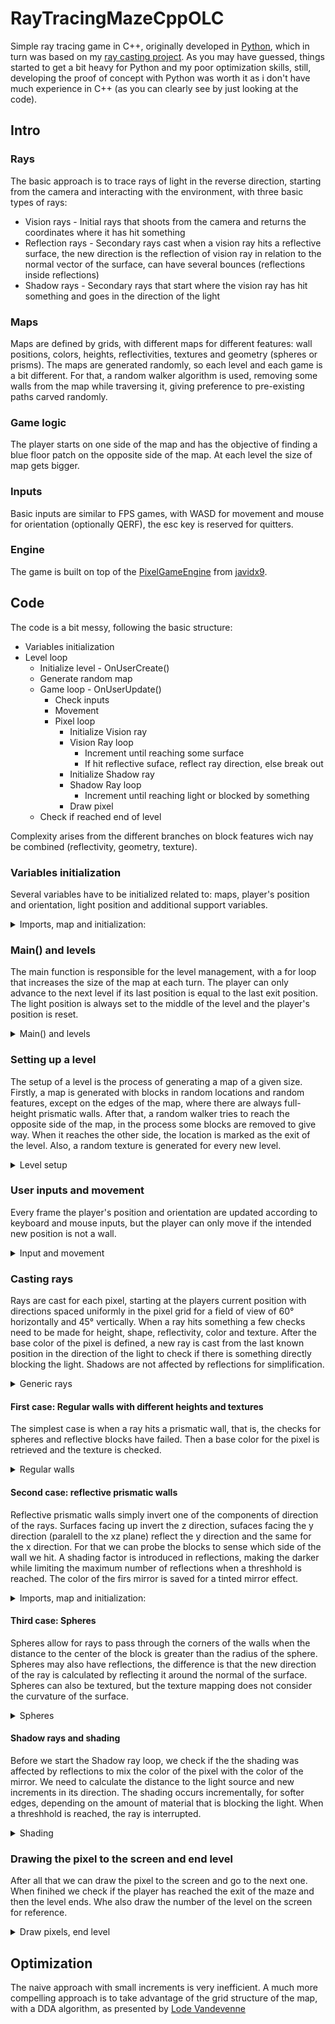 # RayTracingMazeCppOLC

Simple ray tracing game in C++, originally developed in [Python](https://github.com/FinFetChannel/pytracingMaze), which in turn was based on my [ray casting project](https://github.com/FinFetChannel/RayCastingPythonMaze). As you may have guessed, things started to get a bit heavy for Python and my poor optimization skills, still, developing the proof of concept with Python was worth it as i don't have much experience in C++ (as you can clearly see by just looking at the code).

## Intro

### Rays

The basic approach is to trace rays of light in the reverse direction, starting from the camera and interacting with the environment, with three basic types of rays:

* Vision rays - Initial rays that shoots from the camera and returns the coordinates where it has hit something
* Reflection rays - Secondary rays cast when a vision ray hits a reflective surface, the new direction is the reflection of vision ray in relation to the normal vector of the surface, can have several bounces (reflections inside reflections)
* Shadow rays - Secondary rays that start where the vision ray has hit something and goes in the direction of the light

### Maps

Maps are defined by grids, with different maps for different features: wall positions, colors, heights, reflectivities, textures and geometry (spheres or prisms). The maps are generated randomly, so each level and each game is a bit different. For that, a random walker algorithm is used, removing some walls from the map while traversing it, giving preference to pre-existing paths carved randomly.

### Game logic

The player starts on one side of the map and has the objective of finding a blue floor patch on the opposite side of the map. At each level the size of map gets bigger.

### Inputs

Basic inputs are similar to FPS games, with WASD for movement and mouse for orientation (optionally QERF), the esc key is reserved for quitters.

### Engine

The game is built on top of the [PixelGameEngine](https://github.com/OneLoneCoder/olcPixelGameEngine) from [javidx9](https://www.youtube.com/channel/UC-yuWVUplUJZvieEligKBkA).

## Code

The code is a bit messy, following the basic structure:

* Variables initialization
* Level loop
   * Initialize level - OnUserCreate()
   	* Generate random map
   * Game loop - OnUserUpdate()
      * Check inputs
      * Movement
      * Pixel loop
         * Initialize Vision ray
         * Vision Ray loop
            * Increment until reaching some surface
            * If hit reflective suface, reflect ray direction, else break out
         * Initialize Shadow ray
         * Shadow Ray loop
            * Increment until reaching light or blocked by something
         * Draw pixel
    * Check if reached end of level

Complexity arises from the different branches on block features wich nay be combined (reflectivity, geometry, texture).

### Variables initialization

Several variables have to be initialized related to: maps, player's position and orientation, light position and additional support variables.

<details>
  <summary>Imports, map and initialization:</summary>

```c++
#define OLC_PGE_APPLICATION
#include "olcPixelGameEngine.h"

int Wsize; int level; // map size, current level
int Wmap[100][100]; int Rmap[100][100]; float Hmap[100][100]; int Tmap[100][100]; int Smap[100][100];
float Rc[100][100]; float Gc[100][100]; float Bc[100][100]; // RGB maps

float playerx = 1.5; float playery = 1.5;
int exitx = 1; int exity = 1;
float lx; float ly;
float playerH = 1.5; float playerV = -.1;
float nx; float ny; float nz; float dot;
double dx; double dy; double dz;
double xx; double yy; double zz;
float shade;int r; int g; int b; float rr; float rg; float rb;
bool breaker; float timer = 0;

float mousex; float mousey;
const int screenwidth = 300;
int Spixel = 3; // pixel scaling on screen
const float mod = screenwidth/60; // pixel scaler for field of view (60°)
int sx; int sy; float tr[6][6]; // random texture
float tb[6][4] = {{.95, .99, .97, .78}, // Brick texture
                  {.97, .95, .96, .81},
                  {.82, .81, .83, .78},
                  {.93, .83, .98, .96},
                  {.99, .78, .97, .95},
                  {.81, .78, .82, .82}
                };
```

</details>


### Main() and levels

The main function is responsible for the level management, with a for loop that increases the size of the map at each turn. The player can only advance to the next level if its last position is equal to the last exit position. The light position is always set to the middle of the level and the player's position is reset.

<details>
  <summary>Main() and levels</summary>

```c++
int main()
{
	for (int x = 0; x < 10; x++)
    {
        if (int(playerx) == exitx & int(playery) == exity)
        {
            level = x + 1;
            Wsize = level*10;
            playerx = 1.5; playery = 1.5;
            lx = Wsize/2; ly = Wsize/2;
            Example demo;
            if (demo.Construct(screenwidth, int(screenwidth*0.75), Spixel, Spixel))
                demo.Start();
        }

    }
	return 0;
}
```

</details>

### Setting up a level

The setup of a level is the process of generating a map of a given size. Firstly, a map is generated with blocks in random locations and random features, except on the edges of the map, where there are always full-height prismatic walls. After that, a random walker tries to reach the opposite side of the map, in the process some blocks are removed to give way. When it reaches the other side, the location is marked as the exit of the level. Also, a random texture is generated for every new level.

<details>
  <summary>Level setup</summary>

```c++
bool OnUserCreate() override
	{
	srand (time(NULL));
	for (int x = 0; x < Wsize; x++)
		for (int y = 0; y < Wsize; y++)
           	{
                	Rmap[x][y] = int(((float) rand()) / (float) RAND_MAX + 0.2); // Reflective?
			
                	if (int(((float) rand()) / (float) RAND_MAX + 0.2)) // Textured?
                   		Tmap[x][y] = rand()%2 + 1;
                	else
                    		Tmap[x][y] = 0;
				
               		Rc[x][y] = rand()%255; Gc[x][y] = rand()%255; Bc[x][y] = rand()%255; // RGB
			
                	if(x == 0 || y == 0 || x == Wsize-1 || y == Wsize-1){
                    		Wmap[x][y] = 1; Hmap[x][y] = 1; Smap[x][y] == 0;}
                	else
			{
                    		Wmap[x][y] = int(((float) rand()) / (float) RAND_MAX + 0.5);
                    		Hmap[x][y] = 0.2 + 0.6*(((float) rand()) / (float) RAND_MAX );
                    		Smap[x][y] = int(((float) rand()) / (float) RAND_MAX + 0.2);
                	}
            	}
	
        Wmap[int(playerx)][int(playery)] = 0; // Remove wall fron starting position
	
        int x = int(playerx); int y = int(playery);  int cont = 0;
	
        while (1){
            int testx = x; int testy = y;
	    
            if (((float) rand()) / (float) RAND_MAX > 0.5)
            	testx += (rand()%2)*2 - 1;
            else
            	testy += (rand()%2)*2 - 1;
		
            if (testx > 0 & testx < Wsize -1 & testy > 0 & testy < Wsize -1){
                if (Wmap[testx][testy] == 0 || cont > 5){ // move to new position if not wall or counter reached limit
                    cont = 0; x = testx; y = testy; Wmap[x][y] = 0;
                    if (x == Wsize-2){
                        exitx = x; exity = y; // set exit of the maze
                        break;
                    }
                }
                else
                    cont += 1; // increase counter if cannot move
            }
        }
        for (int x = 0; x < 6; x++) // generate a random texture
		for (int y = 0; y < 6; y++)
                	tr[x][y] = 0.5 + 0.4*(((float) rand()) / (float) RAND_MAX);
	return true;
	}
```

</details>

### User inputs and movement

Every frame the player's position and orientation are updated according to keyboard and mouse inputs, but the player can only move if the intended new position is not a wall.

<details>
  <summary>Input and movement</summary>

```c++
bool OnUserUpdate(float fElapsedTime) override
{
	// user inputs
        if (int(mousex) != float(GetMouseX())) playerH += 12*(float(GetMouseX()) - mousex)/ScreenWidth();
        if (int(mousey) != float(GetMouseY())) playerV += 3*(float(GetMouseY()) - mousey)/ScreenHeight();
        if (playerV > 0.5)playerV = 0.5; if (playerV < -0.5)playerV = -0.5;
        mousex = float(GetMouseX()); mousey = float(GetMouseY());

        if (GetKey(olc::Key::Q).bHeld) playerH += -1* fElapsedTime; // turn left
        if (GetKey(olc::Key::E).bHeld) playerH += 1* fElapsedTime; // turn right
        if (GetKey(olc::Key::R).bHeld) playerV += 1* fElapsedTime; // turn up
        if (GetKey(olc::Key::F).bHeld) playerV += -1* fElapsedTime; // turn down
        if (GetKey(olc::Key::ESCAPE).bHeld) return 0; // quit
        float px = playerx; float py = playery;

        if (GetKey(olc::Key::W).bHeld){ // Forwards
            px += cos(playerH)*2.f * fElapsedTime; py += sin(playerH)*2.f * fElapsedTime;}
        if (GetKey(olc::Key::S).bHeld){ // Backwards
            px += -cos(playerH)*2.f * fElapsedTime; py += -sin(playerH)*2.f * fElapsedTime;}
        if (GetKey(olc::Key::A).bHeld){ // Leftwards
            px += sin(playerH)*2.f * fElapsedTime; py += -cos(playerH)*2.f * fElapsedTime;}
        if (GetKey(olc::Key::D).bHeld){ // Rightwards
            px += -sin(playerH)*2.f * fElapsedTime; py += cos(playerH)*2.f * fElapsedTime;}
        if (!Wmap[int(px)][int(py)]){ // only moves if not wall
            playerx = px; playery = py;}
...
```

</details>

### Casting rays

Rays are cast for each pixel, starting at the players current position with directions spaced uniformly in the pixel grid for a field of view of 60° horizontally and 45° vertically. When a ray hits something a few checks need to be made for height, shape, reflectivity, color and texture. After the base color of the pixel is defined, a new ray is cast from the last known position in the direction of the light to check if there is something directly blocking the light. Shadows are not affected by reflections for simplification.


<details>
  <summary>Generic rays</summary>

```c++
...
timer += fElapsedTime/5; // funky lights
lx = Wsize/2 + sin(timer);
ly = Wsize/2 + cos(timer);

// draw pixel after pixel
for (int x = 0; x < ScreenWidth(); x++)
   for (int y = 0; y < ScreenHeight(); y++)
       {
                xx = playerx; yy = playery; zz = 0.5;
                float Hangle = playerH + x*0.017453/mod - 0.523598;
                float Vangle = playerV + y*0.017453/mod - 0.393699;
                dx = cos(Hangle)*0.04/mod; dy = sin(Hangle)*0.04/mod; dz = -sin(Vangle)*0.04/mod;
                shade = 1;
                r = 255; g = 255; b = 255;

                breaker = false; // break from functions
                while(1)
                {
                    xx += dx; yy += dy; zz += dz;
                    if (zz > 1) // ceiling
                    {
                        if (pow((xx-lx),2) + pow((yy-ly),2) < 0.1){
                            r = 255; g = 255; b = 255; break;
                            }
                        else{
                            float shade2 = 0.25 * (abs(sin(yy+ly)+ sin(xx+lx))+2);
                            r = 255*shade2; g = 255*shade2; b = 255; break;
                        }
                    }
                    if (zz < 0) // floor
                    {
                        if (int(2*xx)%2 == int(2*yy)%2){
                            if (int(xx) == exitx & int(yy) == exity){
                                r = 0; g = 0; b = 255;}
                            else{
                                r = 10; g = 10; b = 10;}
                        }
                        else{
                            r = 200; g = 230; b = 210;}
                        break;
                    }
                    if (Wmap[int(xx)][int(yy)]) // walls
                    {
                        if (Hmap[int(xx)][int(yy)] >= zz)
                        {
                            if (Smap[int(xx)][int(yy)])// Spheres
                                sphere_stuff();
                            else
                            {
                                if (Rmap[int(xx)][int(yy)]) // reflections
                                    reflection_stuff();
                                else
                                {
                                    r = Rc[int(xx)][int(yy)]; g = Gc[int(xx)][int(yy)]; b = Bc[int(xx)][int(yy)]; // regular surface
                                    if (Tmap[int(xx)][int(yy)] != 0)
                                        texture_stuff();
                                break;
                                }
                            }
                        }

                    }
                    if (breaker)
                        break;
                }

                shading();
	}
				
```

</details>

#### First case: Regular walls with different heights and textures

The simplest case is when a ray hits a prismatic wall, that is, the checks for spheres and reflective blocks have failed. Then a base color for the pixel is retrieved and the texture is checked.

<details>
  <summary>Regular walls</summary>

```c++
void texture_stuff()
{
    if (yy - int(yy) < 0.05 || yy - int(yy) > 0.95)
        sx = int((xx*3 - int(3*xx))*4);
    else
        sx = int((yy*3 - int(3*yy))*4);
    if (xx - int(xx) < 0.95 & xx - int(xx) > 0.05 & yy - int(yy) < 0.95 & yy - int(yy) > 0.05)
        sy = int((xx*5 - int(5*xx))*6);
    else
        sy = int((zz*5 - int(5*zz))*6);
    if (Tmap[int(xx)][int(yy)] == 2){
        r = r*tr[sy][sx]; g = g*tr[sy][sx]; b = b*tr[sy][sx];
    }
    else{
        r = r*tb[sy][sx]; g = g*tb[sy][sx]; b = b*tb[sy][sx];
    }
}
```

</details>

#### Second case: reflective prismatic walls

Reflective prismatic walls simply invert one of the components of direction of the rays. Surfaces facing up invert the z direction, sufaces facing the y direction (paralell to the xz plane) reflect the y direction and the same for the x direction. For that we can probe the blocks to sense which side of the wall we hit. A shading factor is introduced in reflections, making the darker while limiting the maximum number of reflections when a threshhold is reached. The color of the firs mirror is saved for a tinted mirror effect.

<details>
  <summary>Imports, map and initialization:</summary>

```c++
void reflection_stuff()
{
    if (shade == 1){
        rr = Rc[int(xx)][int(yy)]; rg = Gc[int(xx)][int(yy)]; rb = Bc[int(xx)][int(yy)];} // tinted mirrors
    else{
        rr = 0.5*(rr + Rc[int(xx)][int(yy)]); rg = 0.5*(rg + Gc[int(xx)][int(yy)]); rb = 0.5*(rb + Bc[int(xx)][int(yy)]);}
    shade = shade*0.7;
    if (shade < 0.1){
        r = 0; g = 0; b = 0;
        breaker = true;
    }
    if (abs(Hmap[int(xx)][int(yy)] - zz) <= abs(dz)) // horizontal surface
        dz = -dz;
    else{
        if (Hmap[int(xx+dx)][int(yy-dy)] == Hmap[int(xx)][int(yy)])
            dx = -dx; // y surface
        else
            dy = -dy; // x surface
    }
    xx += dx; yy += dy; zz += dz;
}
```
</details>

#### Third case: Spheres
Spheres allow for rays to pass through the corners of the walls when the distance to the center of the block is greater than the radius of the sphere. Spheres may also have reflections, the difference is that the new direction of the ray is calculated by reflecting it around the normal of the surface. Spheres can also be textured, but the texture mapping does not consider the curvature of the surface.

<details>
  <summary>Spheres</summary>

```c++
void sphere_stuff()
{
    if (pow(xx-int(xx)-0.5,2)+pow(yy-int(yy)-0.5,2)+pow(zz-int(zz)-0.5,2) < 0.25)
    {
        if (Rmap[int(xx)][int(yy)]) // spherical mirrors
        {
            if (shade == 1){
                rr = Rc[int(xx)][int(yy)]; rg = Gc[int(xx)][int(yy)]; rb = Bc[int(xx)][int(yy)];} // tinted mirrors
            else{
                rr = 0.5*(rr + Rc[int(xx)][int(yy)]); rg = 0.5*(rg + Gc[int(xx)][int(yy)]); rb = 0.5*(rb + Bc[int(xx)][int(yy)]);}
            shade = shade*0.7;
            if (shade < 0.1){
                r = 100; g = 100; b = 100;
                breaker = true;
            }
            if (abs(Hmap[int(xx)][int(yy)] - zz) <= abs(dz)) // horizontal surface
                dz = -dz;
            else{
                nx = (xx-int(xx)-0.5)/0.5; ny = (yy-int(yy)-0.5)/0.5; nz =(zz-0.5)/0.5;
                dot = 2*(dx*nx + dy*ny + dz*nz); // dR = -dI + 2*n*(dI�n)
                dx = (dx - nx*dot); dy = (dy - ny*dot); dz = (dz - nz*dot)*1.2;
            }
            xx += dx; yy += dy; zz += dz;
        }
        else
        {
            r = Rc[int(xx)][int(yy)]; g = Gc[int(xx)][int(yy)]; b = Bc[int(xx)][int(yy)];
            if (Tmap[int(xx)][int(yy)] != 0) // textures on spheres (a bit wonky)
                texture_stuff();
            breaker = true;
        }
    }
}
```

</details>

#### Shadow rays and shading
Before we start the Shadow ray loop, we check if the the shading was affected by reflections to mix the color of the pixel with the color of the mirror. We need to calculate the distance to the light source and new increments in its direction. The shading occurs incrementally, for softer edges, depending on the amount of material that is blocking the light. When a threshhold is reached, the ray is interrupted.

<details>
  <summary>Shading</summary>

```c++
void shading()
{
    float dl = sqrt(pow ((xx-lx),2) + pow((yy-ly),2) + pow((1-zz),2) );
    if (shade < 1){ // tinted mirrors application
        r = sqrt(rr * r); rg = sqrt(rg * g); rb = sqrt(rb * b);
    }

    if (zz<1) // shade ray for everything thats under the ceiling level
        {
            dx = 0.04*(lx-xx)/dl; dy = 0.04*(ly-yy)/dl; dz = 0.04*(1-zz)/dl; // light direction
            while(1)
            {
                xx += dx; yy += dy; zz += dz;
                if (Wmap[int(xx)][int(yy)] & Hmap[int(xx)][int(yy)] >= zz)
                    if (!Smap[int(xx)][int(yy)] || (Smap[int(xx)][int(yy)] & (pow(xx-int(xx)-0.5,2)+pow(yy-int(yy)-0.5,2)+pow(zz-int(zz)-0.5,2) < 0.25)))
                        shade = shade*0.9;
                if (zz > 1 || shade<0.4)
                    break;
            }
        }
    shade = sqrt(shade*(0.4 + 0.6)/(dl/2+0.1));
    if (shade > 1)
        shade  = 1;
}
```

</details>

### Drawing the pixel to the screen and end level

After all that we can draw the pixel to the screen and go to the next one. When finihed we check if the player has reached the exit of the maze and then the level ends. Whe also draw the number of the level on the screen for reference.

<details>
  <summary>Draw pixels, end level</summary>

```c++
				Draw(x, y, olc::Pixel(int(shade*r),int(shade*g), int(shade*b)));
			}
		if (int(playerx) == exitx & int(playery) == exity)
			return false;
		DrawString({ 10,10 }, std::to_string(level), olc::YELLOW);
		return true;
	}
};
```

</details>

## Optimization

The naive approach with small increments is very inefficient. A much more compelling approach is to take advantage of the grid structure of the map, with a DDA algorithm, as presented by [Lode Vandevenne](https://lodev.org/cgtutor/raycasting.html)



